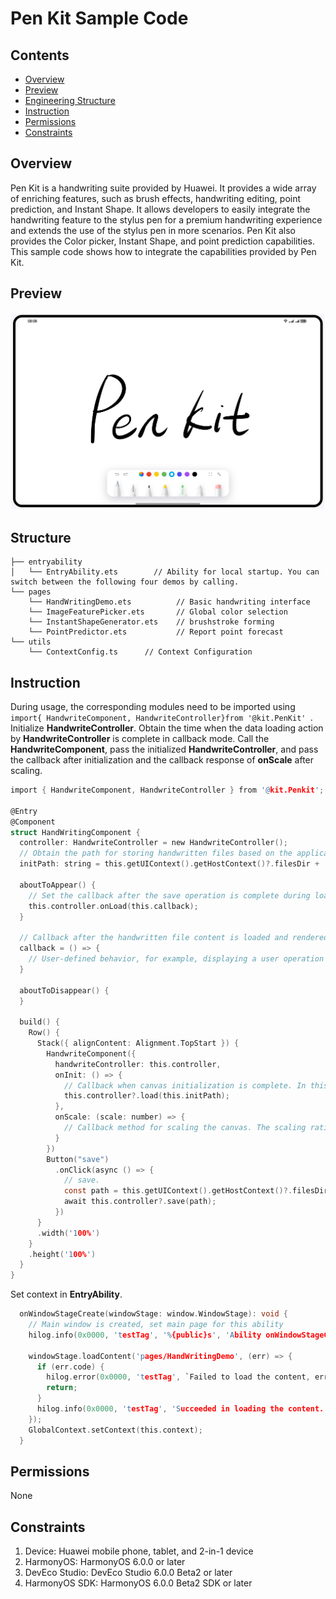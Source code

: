 Pen Kit Sample Code
===============================

## Contents

* [Overview](#Overview)
* [Preview](#Preview)
* [Engineering Structure](#Structure)
* [Instruction](#Instruction)
* [Permissions](#Permissions)
* [Constraints](#Constraints)


Overview
------------
Pen Kit is a handwriting suite provided by Huawei. It provides a wide array of enriching features, such as brush effects, handwriting editing, point prediction, and Instant Shape. It allows developers to easily integrate the handwriting feature to the stylus pen for a premium handwriting experience and extends the use of the stylus pen in more scenarios.
Pen Kit also provides the Color picker, Instant Shape, and point prediction capabilities.
This sample code shows how to integrate the capabilities provided by Pen Kit.

Preview
------------
![img_en.png](img_en.png)



Structure
-------

    ├── entryability
    │   └── EntryAbility.ets        // Ability for local startup. You can switch between the following four demos by calling.
    └── pages
        └── HandWritingDemo.ets          // Basic handwriting interface
        └── ImageFeaturePicker.ets       // Global color selection
        └── InstantShapeGenerator.ets    // brushstroke forming
        └── PointPredictor.ets           // Report point forecast
    └── utils
        └── ContextConfig.ts      // Context Configuration

Instruction
-------

During usage, the corresponding modules need to be imported using `import{ HandwriteComponent, HandwriteController}from '@kit.PenKit' `.
Initialize **HandwriteController**. Obtain the time when the data loading action by **HandwriteController** is complete in callback mode.
Call the **HandwriteComponent**, pass the initialized **HandwriteController**,
and pass the callback after initialization and the callback response of **onScale** after scaling.
```c
import { HandwriteComponent, HandwriteController } from '@kit.Penkit';

@Entry
@Component
struct HandWritingComponent {
  controller: HandwriteController = new HandwriteController();
  // Obtain the path for storing handwritten files based on the application storage rules. The following is for reference only.
  initPath: string = this.getUIContext().getHostContext()?.filesDir + '/aa';

  aboutToAppear() {
    // Set the callback after the save operation is complete during loading.
    this.controller.onLoad(this.callback);
  }

  // Callback after the handwritten file content is loaded and rendered on the screen. It notifies the access user. You can customize the behavior here.
  callback = () => {
    // User-defined behavior, for example, displaying a user operation guide after a file is loaded
  }

  aboutToDisappear() {
  }

  build() {
    Row() {
      Stack({ alignContent: Alignment.TopStart }) {
        HandwriteComponent({
          handwriteController: this.controller,
          onInit: () => {
            // Callback when canvas initialization is complete. In this case, you can call the interface to load and display the note content.
            this.controller?.load(this.initPath);
          },
          onScale: (scale: number) => {
            // Callback method for scaling the canvas. The scaling ratio of the current handwriting control is returned. You can customize the behavior here.
          }
        })
        Button("save")
          .onClick(async () => {
            // save.
            const path = this.getUIContext().getHostContext()?.filesDir + '/aa';
            await this.controller?.save(path);
          })
      }
      .width('100%')
    }
    .height('100%')
  }
}
```

Set context in **EntryAbility**.
```c
  onWindowStageCreate(windowStage: window.WindowStage): void {
    // Main window is created, set main page for this ability
    hilog.info(0x0000, 'testTag', '%{public}s', 'Ability onWindowStageCreate');

    windowStage.loadContent('pages/HandWritingDemo', (err) => {
      if (err.code) {
        hilog.error(0x0000, 'testTag', `Failed to load the content, error: ${err.code}, ${err.message}`);
        return;
      }
      hilog.info(0x0000, 'testTag', 'Succeeded in loading the content.');
    });
    GlobalContext.setContext(this.context);
  }
```

Permissions
-------
None

Constraints
-------

1. Device: Huawei mobile phone, tablet, and 2-in-1 device
2. HarmonyOS: HarmonyOS 6.0.0 or later
3. DevEco Studio: DevEco Studio 6.0.0 Beta2 or later
4. HarmonyOS SDK: HarmonyOS 6.0.0 Beta2 SDK or later